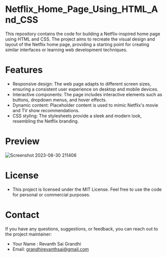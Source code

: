# Netflix_Home_Page_Using_HTML_And_CSS
This repository contains the code for building a Netflix-inspired home page using HTML and CSS. The project aims to recreate the visual design and layout of the Netflix home page, providing a starting point for creating similar interfaces or learning web development techniques.
# Features
- Responsive design: The web page adapts to different screen sizes, ensuring a consistent user experience on desktop and mobile devices.
- Interactive components: The page includes interactive elements such as buttons, dropdown menus, and hover effects.
- Dynamic content: Placeholder content is used to mimic Netflix's movie and TV show recommendations.
- CSS styling: The stylesheets provide a sleek and modern look, resembling the Netflix branding.
# Preview
![Screenshot 2023-08-30 211406](https://github.com/raghava200/Netflix_Home_Page_Using_HTML_And_CSS/assets/143109774/24380070-ab7e-4808-bc49-9891c2492965)
# License
- This project is licensed under the MIT License. Feel free to use the code for personal or commercial purposes.
# Contact
If you have any questions, suggestions, or feedback, you can reach out to the project maintainer:

- Your Name : Revanth Sai Grandhi
- Email: grandhirevanthsai@gmail.com
